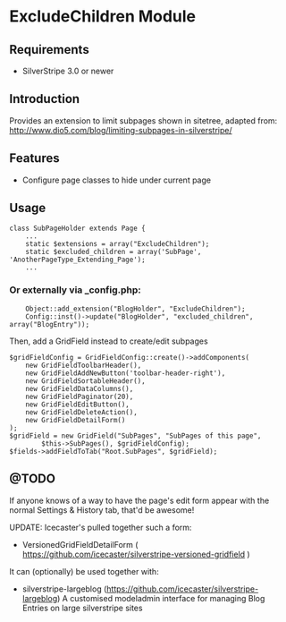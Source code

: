 # ExcludeChildren Module

## Requirements

 * SilverStripe 3.0 or newer

## Introduction

Provides an extension to limit subpages shown in sitetree,
adapted from: http://www.dio5.com/blog/limiting-subpages-in-silverstripe/

## Features

  * Configure page classes to hide under current page

## Usage

	class SubPageHolder extends Page {
		...
		static $extensions = array("ExcludeChildren");
		static $excluded_children = array('SubPage', 'AnotherPageType_Extending_Page');
		...

### Or externally via _config.php:

		Object::add_extension("BlogHolder", "ExcludeChildren");
		Config::inst()->update("BlogHolder", "excluded_children", array("BlogEntry"));

Then, add a GridField instead to create/edit subpages

	$gridFieldConfig = GridFieldConfig::create()->addComponents(
		new GridFieldToolbarHeader(),
		new GridFieldAddNewButton('toolbar-header-right'),
		new GridFieldSortableHeader(),
		new GridFieldDataColumns(),
		new GridFieldPaginator(20),
		new GridFieldEditButton(),
		new GridFieldDeleteAction(),
		new GridFieldDetailForm()
	);
	$gridField = new GridField("SubPages", "SubPages of this page", 
			$this->SubPages(), $gridFieldConfig);
	$fields->addFieldToTab("Root.SubPages", $gridField);

## @TODO

If anyone knows of a way to have the page's edit form appear with the normal Settings & History tab, that'd be awesome!

UPDATE: Icecaster's pulled together such a form: 
* VersionedGridFieldDetailForm ( https://github.com/icecaster/silverstripe-versioned-gridfield ) 

It can (optionally) be used together with:
* silverstripe-largeblog (https://github.com/icecaster/silverstripe-largeblog)
A customised modeladmin interface for managing Blog Entries on large silverstripe sites 